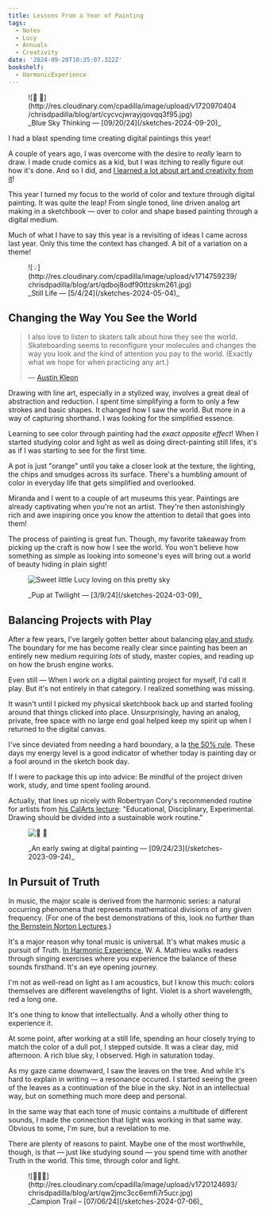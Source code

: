 ```yaml
---
title: Lessons From a Year of Painting
tags:
  - Notes
  - Lucy
  - Annuals
  - Creativity
date: '2024-09-20T10:35:07.322Z'
bookshelf:
  - HarmonicExperience
---
```


<figure>
![🌅 🌸](http://res.cloudinary.com/cpadilla/image/upload/v1720970404/chrisdpadilla/blog/art/cycvcjwrayjqovqq3f95.jpg)

<figcaption>_Blue Sky Thinking — [09/20/24](/sketches-2024-09-20)_</figcaption>
</figure>

I had a blast spending time creating digital paintings this year!

A couple of years ago, I was overcome with the desire to _really_ learn to draw. I made crude comics as a kid, but I was itching to really figure out how it's done. And so I did, and [I learned a lot about art and creativity from it](/lessonsfromdrawing2023)!

This year I turned my focus to the world of color and texture through digital painting. It was quite the leap! From single toned, line driven analog art making in a sketchbook — over to color and shape based painting through a digital medium.

Much of what I have to say this year is a revisiting of ideas I came across last year. Only this time the context has changed. A bit of a variation on a theme!

<figure>
![💡](http://res.cloudinary.com/cpadilla/image/upload/v1714759239/chrisdpadilla/blog/art/qdboj8odf90ttzskm261.jpg)
<figcaption>_Still Life — [5/4/24](/sketches-2024-05-04)_</figcaption>
</figure>

## Changing the Way You See the World

> I also love to listen to skaters talk about how they see the world. Skateboarding seems to reconfigure your molecules and changes the way you look and the kind of attention you pay to the world. (Exactly what we hope for when practicing any art.)
>
> — [Austin Kleon](https://austinkleon.com/2022/11/07/drawing-at-the-skate-park/)

Drawing with line art, especially in a stylized way, involves a great deal of abstraction and reduction. I spent time simplifying a form to only a few strokes and basic shapes. It changed how I saw the world. But more in a way of capturing shorthand. I was looking for the simplified essence.

Learning to see color through painting had the _exact opposite effect_! When I started studying color and light as well as doing direct-painting still lifes, it's as if I was starting to see for the first time.

A pot is just "orange" until you take a closer look at the texture, the lighting, the chips and smudges across its surface. There's a humbling amount of color in everyday life that gets simplified and overlooked.

Miranda and I went to a couple of art museums this year. Paintings are already captivating when you're not an artist. They're then astonishingly rich and awe inspiring once you know the attention to detail that goes into them!

The process of painting is great fun. Though, my favorite takeaway from picking up the craft is now how I see the world. You won't believe how something as simple as looking into someone's eyes will bring out a world of beauty hiding in plain sight!

<figure>

![Sweet little Lucy loving on this pretty sky](http://res.cloudinary.com/cpadilla/image/upload/v1709928009/chrisdpadilla/blog/art/xfucx6ersmigetuq4x7m.jpg)

<figcaption>_Pup at Twilight — [3/9/24](/sketches-2024-03-09)_</figcaption>

</figure>

## Balancing Projects with Play

After a few years, I've largely gotten better about balancing [play and study](https://drawabox.com/lesson/0/2). The boundary for me has become really clear since painting has been an entirely new medium requiring _lots_ of study, master copies, and reading up on how the brush engine works.

Even still — When I work on a digital painting project for myself, I'd call it play. But it's not entirely in that category. I realized something was missing.

It wasn't until I picked my physical sketchbook back up and started fooling around that things clicked into place. Unsurprisingly, having an analog, private, free space with no large end goal helped keep my spirit up when I returned to the digital canvas.

I've since deviated from needing a hard boundary, a la [the 50% rule](https://drawabox.com/lesson/0/2/50percent). These days my energy level is a good indicator of whether today is painting day or a fool around in the sketch book day.

If I were to package this up into advice: Be mindful of the project driven work, study, and time
spent fooling around.

Actually, that lines up nicely with Robertryan Cory's recommended routine for artists from [his CalArts lecture](https://www.facebook.com/media/set/?set=a.833375406677877): "Educational, Disciplinary, Experimental. Drawing should be divided into a sustainable work routine."

<figure>

![🌅 🌸](http://res.cloudinary.com/cpadilla/image/upload/v1720970165/chrisdpadilla/blog/art/xvfz2acl5xzisg1bceuq.jpg)

<figcaption>_An early swing at digital painting — [09/24/23](/sketches-2023-09-24)_</figcaption>

</figure>

## In Pursuit of Truth

In music, the major scale is derived from the harmonic series: a natural occurring phenomena that represents mathematical divisions of any given frequency. (For one of the best demonstrations of this, look no further than [the Bernstein Norton Lectures](https://www.youtube.com/watch?v=9HjEAtJXssc&ab_channel=LeonardBernstein).)

It's a major reason why tonal music is universal. It's what makes music a pursuit of Truth. [In Harmonic Experience](/bookshelf#HarmonicExperience), W. A. Mathieu walks readers through singing exercises where you experience the balance of these sounds firsthand. It's an eye opening journey.

I'm not as well-read on light as I am acoustics, but I know this much: colors themselves are different wavelengths of light. Violet is a short wavelength, red a long one.

It's one thing to know that intellectually. And a wholly other thing to experience it.

At some point, after working at a still life, spending an hour closely trying to match the color of a dull pot, I stepped outside. It was a clear day, mid afternoon. A rich blue sky, I observed. High in saturation today.

As my gaze came downward, I saw the leaves on the tree. And while it's hard to explain in writing — a resonance occured. I started seeing the green of the leaves as a continuation of the blue in the sky. Not in an intellectual way, but on something much more deep and personal.

In the same way that each tone of music contains a multitude of different sounds, I made the connection that light was working in that same way. Obvious to some, I'm sure, but a revelation to me.

There are plenty of reasons to paint. Maybe one of the most worthwhile, though, is that — just like studying sound — you spend time with another Truth in the world. This time, through color and light.

<figure>
![🌳🌳🌳](http://res.cloudinary.com/cpadilla/image/upload/v1720124693/chrisdpadilla/blog/art/qw2jmc3cc6emfi7r5ucr.jpg)

<figcaption>_Campion Trail – [07/06/24](/sketches-2024-07-06)_</figcaption>
</figure>

